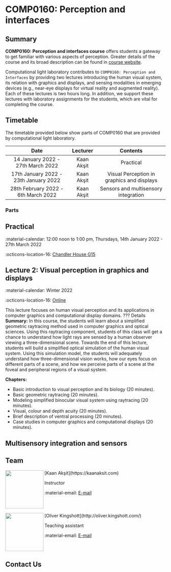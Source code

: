 # COMP0160: Perception and interfaces

## Summary
**COMP0160: Perception and interfaces course** offers students a gateway to get familiar with various aspects of perception. Greater details of the course and its broad description can be found in [course website](https://www.ucl.ac.uk/module-catalogue/modules/perception-and-interfaces-COMP0160).

Computational light laboratory contributes to `COMP0160: Perception and Interfaces` by providing two lectures introducing the human visual system, its relation with graphics and displays, and sensing modalities in emerging devices (e.g., near-eye displays for virtual reality and augmented reality).
Each of these lectures is two hours long. In addition, we support these lectures with laboratory assignments for the students, which are vital for completing the course.

## Timetable
The timetable provided below show parts of COMP0160 that are provided by computational light laboratory.

| Date                                  |  Lecturer       | Contents        |
| :-------------:                       | :-------------: | :-------------: | 
| 14 January 2022 - 27th March 2022     | Kaan Akşit      | Practical                                  |
| 17th January 2022 - 23th January 2022 | Kaan Akşit      | Visual Perception in graphics and displays | 
| 28th February 2022 - 6th March 2022   | Kaan Akşit      | Sensors and multisensory integration       | 

### Parts

## Practical

:material-calendar: 12:00 noon to 1:00 pm, Thursdays, 14th January 2022 - 27th March 2022

:octicons-location-16: [Chandler House G15](https://goo.gl/maps/ge653oFfLG9gfhP36)

## Lecture 2: Visual perception in graphics and displays

:material-calendar: Winter 2022

:octicons-location-16: [Online](https://moodle.ucl.ac.uk/)


This lecture focuses on human visual perception and its applications in computer graphics and computational display domains.
??? Details
    **Summary:**
    In this course, the students will learn about a simplified geometric raytracing method used in computer graphics and optical sciences.
    Using this raytracing component, students of this class will get a chance to understand how light rays are sensed by a human observer viewing a three-dimensional scene.
    Towards the end of this lecture, students will build a simplified optical simulation of the human visual system.
    Using this simulation model, the students will adequately understand how three-dimensional vision works, how our eyes focus on different parts of a scene, and how we perceive parts of a scene at the foveal and peripheral regions of a visual system.

**Chapters:**

- Basic introduction to visual perception and its biology (20 minutes).
- Basic geometric raytracing (20 minutes).
- Modeling simplified binocular visual system using raytracing (20 minutes).
- Visual, colour and depth acuity (20 minutes).
- Brief description of ventral processing (20 minutes).
- Case studies in computer graphics and computational displays (20 minutes).

## Multisensory integration and sensors


## Team

<div style="float: left; height:120px;" class="boxed">
<img align='left' src="../../people/kaan_aksit.png" width="120" alt/>
</div>
[Kaan Akşit](https://kaanaksit.com)

Instructor

:material-email: [E-mail](mailto:k.aksit@ucl.ac.uk)
<br clear="left"/>


<div style="float: left; height:120px;" class="boxed">
<img align='left' src="../../people/oliver_kingshott.png" width="120" alt/>
</div>
[Oliver Kingshott](http://oliver.kingshott.com/)

Teaching assistant

:material-email: [E-mail](mailto:oliver.kingshott.19@ucl.ac.uk)
<br clear="left"/>

## Contact Us
